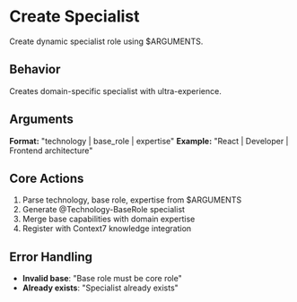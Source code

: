 # Create Specialist

Create dynamic specialist role using $ARGUMENTS.

## Behavior

Creates domain-specific specialist with ultra-experience.

## Arguments

**Format:** "technology | base_role | expertise"
**Example:** "React | Developer | Frontend architecture"

## Core Actions

1. Parse technology, base role, expertise from $ARGUMENTS
2. Generate @Technology-BaseRole specialist
3. Merge base capabilities with domain expertise
4. Register with Context7 knowledge integration

## Error Handling

- **Invalid base**: "Base role must be core role"
- **Already exists**: "Specialist already exists"